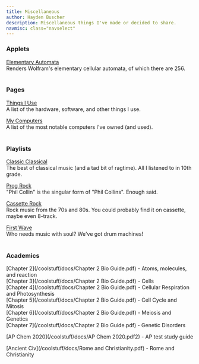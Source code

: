 ```yaml
---
title: Miscellaneous
author: Hayden Buscher
description: Miscellaneous things I've made or decided to share.
navmisc: class="navselect"
---
```


### Applets
[Elementary Automata](/coolstuff/elementary.html)  
Renders Wolfram's elementary cellular automata, of which there are 256.
<br><br>

### Pages
[Things I Use](/coolstuff/things.html)  
A list of the hardware, software, and other things I use.

[My Computers](/coolstuff/computers.html)  
A list of the most notable computers I've owned (and used).
<br><br>

### Playlists
[Classic Classical](https://open.spotify.com/playlist/4gjIatZfsFxEhlnaih5mU2?si=e94790f8317d4875)  
The best of classical music (and a tad bit of ragtime). All I listened to in 10th grade.


[Prog Rock](https://open.spotify.com/playlist/6owsn3ut8DC8nYuxFO4fcz?si=10b3392ab8314bd4)  
"Phil Collin" is the singular form of "Phil Collins". Enough said.


[Cassette Rock](https://open.spotify.com/playlist/1moiOwMjvqgH6dKJ93Bi7G?si=2cfda481c78a4e10)  
Rock music from the 70s and 80s. You could probably find it on cassette, maybe even 8-track.


[First Wave](https://open.spotify.com/playlist/2UKaXvQ0s7c37yx3FeD7s7?si=6c6b96e929214f01)  
Who needs music with soul? We've got drum machines!
<br><br>

### Academics
[Chapter 2](/coolstuff/docs/Chapter 2 Bio Guide.pdf) - Atoms, molecules, and reaction  
[Chapter 3](/coolstuff/docs/Chapter 2 Bio Guide.pdf) - Cells  
[Chapter 4](/coolstuff/docs/Chapter 2 Bio Guide.pdf) - Cellular Respiration and Photosynthesis  
[Chapter 5](/coolstuff/docs/Chapter 2 Bio Guide.pdf) - Cell Cycle and Mitosis  
[Chapter 6](/coolstuff/docs/Chapter 2 Bio Guide.pdf) - Meiosis and Genetics  
[Chapter 7](/coolstuff/docs/Chapter 2 Bio Guide.pdf) - Genetic Disorders  

[AP Chem 2020](/coolstuff/docs/AP Chem 2020.pdf2) - AP test study guide

[Ancient Civ](/coolstuff/docs/Rome and Christianity.pdf) - Rome and Christianity
